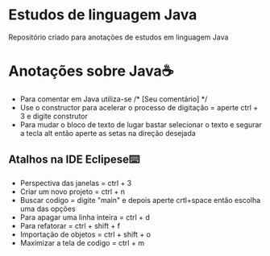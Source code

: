 # Estudos de linguagem Java

Repositório criado para anotações de estudos em linguagem Java 

# Anotações sobre Java:coffee:

- Para comentar em Java utiliza-se /* [Seu comentário] */
- Use o constructor para acelerar o processo de digitação = aperte ctrl + 3 e digite construtor
- Para mudar o bloco de texto de lugar bastar selecionar o texto e segurar a tecla alt então aperte as setas na direção desejada

## Atalhos na IDE Eclipese:keyboard:

- Perspectiva das janelas = ctrl + 3
- Criar um novo projeto = ctrl + n
- Buscar codigo = digite "main" e depois aperte crtl+space então escolha uma das opções
- Para apagar uma linha inteira = ctrl + d
- Para refatorar = ctrl + shift + f
- Importação de objetos = ctrl + shift + o
- Maximizar a tela de codigo = ctrl + m
